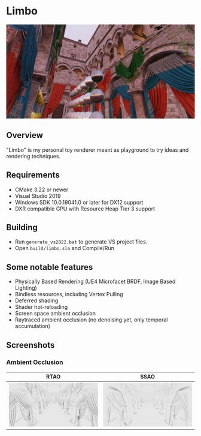 # Limbo

![picture](images/main.png)

## Overview
"Limbo" is my personal toy renderer meant as playground to try ideas and rendering techniques.

## Requirements
- CMake 3.22 or newer
- Visual Studio 2019
- Windows SDK 10.0.19041.0 or later for DX12 support
- DXR compatible GPU with Resource Heap Tier 3 support
 
## Building
- Run `generate_vs2022.bat` to generate VS project files.
- Open `build/limbo.sln` and Compile/Run

## Some notable features
- Physically Based Rendering (UE4 Microfacet BRDF, Image Based Lighting)
- Bindless resources, including Vertex Pulling
- Deferred shading
- Shader hot-reloading
- Screen space ambient occlusion
- Raytraced ambient occlusion (no denoising yet, only temporal accumulation)
 
## Screenshots
### Ambient Occlusion
| RTAO | SSAO |
|------|------|
| ![Multiple Lights](images/rtao.jpg) | ![Multiple Lights](images/ssao.png) |

